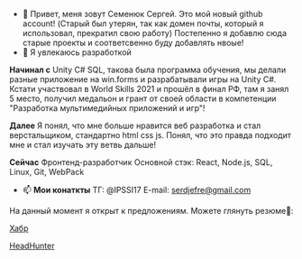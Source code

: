 - 👋 Привет, меня зовут Семенюк Сергей.
Это мой новый github account! (Старый был утерян, так как домен почты, который я использовал, прекратил свою работу)
Постепенно я добавлю сюда старые проекты и соответсвенно буду добавлять нвоые!
- 👀 Я увлекаюсь разработкой
  
**Начинал с**
  Unity C# SQL, такова была программа обучения, мы делали разные приложение на win.forms и разрабатывали игры на Unity C#. 
  Кстати участвовал в World Skills 2021 и прошёл в финал РФ, там я занял 5 место, получил медальон и грант от своей области в компетенции "Разработка мультимедийных приложений и игр"!
  
**Далее**
  Я понял, что мне больше нравится веб разработка и стал верстальщиком, стандартно html css js. Понял, что это правда подходит мне и стал изучать эту ветвь дальше!

**Сейчас**
  Фронтенд-разработчик
  Основной стэк: React, Node.js, SQL, Linux, Git, WebPack
  
- 📫 **Мои **конаткты****
ТГ: @IPSSI17
E-mail: serdjefre@gmail.com

На данный момент я открыт к предложениям. Можете глянуть резюме👀:

[Хабр](https://career.habr.com/sergio_74)

[HeadHunter](https://spb.hh.ru/resume/5198380fff0901a68c0039ed1f7665304a316b?hhtmFrom=resume_list)

